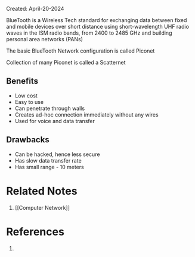 Created: April-20-2024

BlueTooth is a Wireless Tech standard for exchanging data between fixed and mobile devices over short distance using short-wavelength UHF radio waves in the ISM radio bands, from 2400 to 2485 GHz and building personal area networks (PANs)

The basic BlueTooth Network configuration is called Piconet

Collection of many Piconet is called a Scatternet
## Benefits

- Low cost
- Easy to use
- Can penetrate through walls
- Creates ad-hoc connection immediately without any wires
- Used for voice and data transfer
## Drawbacks

- Can be hacked, hence less secure
- Has slow data transfer rate
- Has small range - 10 meters


# Related Notes

1. [[Computer Network]]
# References

1. 